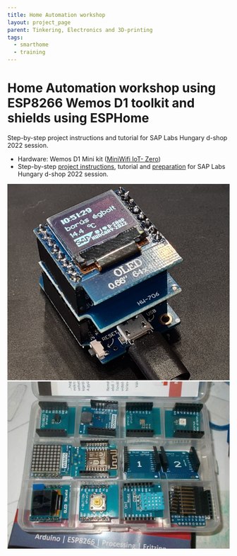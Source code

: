 ```yaml
---
title: Home Automation workshop
layout: project_page
parent: Tinkering, Electronics and 3D-printing
tags:
  - smarthome
  - training
---
```


# Home Automation workshop using ESP8266 Wemos D1 toolkit and shields using ESPHome

Step-by-step project instructions and tutorial for SAP Labs Hungary d-shop 2022 session.
* Hardware: Wemos D1 Mini kit ([MiniWifi IoT- Zero](https://shop.tavir.hu/termek/shop/oktato_tanulo_keszlet/esp8266_esp32_nodemcu/miniwifi-iot-zero-keszlet/))
* Step-by-step [project instructions](https://www.reddit.com/r/shellycloud/comments/qh66p9/3d_printing_finished_notification_my_home/), tutorial and [preparation](https://github.com/afarago/esphome-slh-dshop22/raw/main/Home%20Automation%20Workshop%2010%20min%20Preparation.docx) for SAP Labs Hungary d-shop 2022 session.


![esptraining](/assets/projects/esphome_training2.jpg)
![esptraining](/assets/projects/esphome_training_kit-miniwifiiot-zero.jpg)


